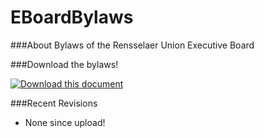 # EBoardBylaws

###About
Bylaws of the Rensselaer Union Executive Board

###Download the bylaws!

<a href="https://github.com/RPIUnion/EBoardBylaws/raw/master/compiled.pdf"><img src ="http://i.imgur.com/0Y7Z2LU.png" alt="Download this document" /></a>

###Recent Revisions
* None since upload!